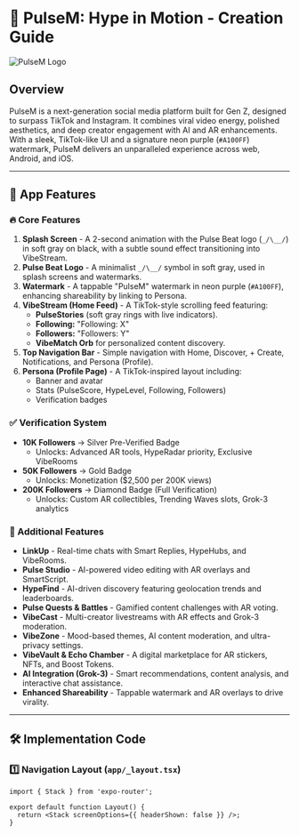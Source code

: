# 🚀 PulseM: Hype in Motion - Creation Guide

![PulseM Logo](assets/avatar.png)

## Overview

PulseM is a next-generation social media platform built for Gen Z, designed to surpass TikTok and Instagram. It combines viral video energy, polished aesthetics, and deep creator engagement with AI and AR enhancements. With a sleek, TikTok-like UI and a signature neon purple (`#A100FF`) watermark, PulseM delivers an unparalleled experience across web, Android, and iOS.

---

## 📱 App Features

### 🔥 Core Features

1. **Splash Screen** - A 2-second animation with the Pulse Beat logo (`_/\__/`) in soft gray on black, with a subtle sound effect transitioning into VibeStream.
2. **Pulse Beat Logo** - A minimalist `_/\__/` symbol in soft gray, used in splash screens and watermarks.
3. **Watermark** - A tappable "PulseM" watermark in neon purple (`#A100FF`), enhancing shareability by linking to Persona.
4. **VibeStream (Home Feed)** - A TikTok-style scrolling feed featuring:
   - **PulseStories** (soft gray rings with live indicators).
   - **Following:** "Following: X"
   - **Followers:** "Followers: Y"
   - **VibeMatch Orb** for personalized content discovery.
5. **Top Navigation Bar** - Simple navigation with Home, Discover, + Create, Notifications, and Persona (Profile).
6. **Persona (Profile Page)** - A TikTok-inspired layout including:
   - Banner and avatar
   - Stats (PulseScore, HypeLevel, Following, Followers)
   - Verification badges

### ✅ Verification System

- **10K Followers** → Silver Pre-Verified Badge
  - Unlocks: Advanced AR tools, HypeRadar priority, Exclusive VibeRooms
- **50K Followers** → Gold Badge
  - Unlocks: Monetization ($2,500 per 200K views)
- **200K Followers** → Diamond Badge (Full Verification)
  - Unlocks: Custom AR collectibles, Trending Waves slots, Grok-3 analytics

### 🚀 Additional Features

- **LinkUp** - Real-time chats with Smart Replies, HypeHubs, and VibeRooms.
- **Pulse Studio** - AI-powered video editing with AR overlays and SmartScript.
- **HypeFind** - AI-driven discovery featuring geolocation trends and leaderboards.
- **Pulse Quests & Battles** - Gamified content challenges with AR voting.
- **VibeCast** - Multi-creator livestreams with AR effects and Grok-3 moderation.
- **VibeZone** - Mood-based themes, AI content moderation, and ultra-privacy settings.
- **VibeVault & Echo Chamber** - A digital marketplace for AR stickers, NFTs, and Boost Tokens.
- **AI Integration (Grok-3)** - Smart recommendations, content analysis, and interactive chat assistance.
- **Enhanced Shareability** - Tappable watermark and AR overlays to drive virality.

---

## 🛠️ Implementation Code

### 1️⃣ Navigation Layout (`app/_layout.tsx`)
```tsx
import { Stack } from 'expo-router';

export default function Layout() {
  return <Stack screenOptions={{ headerShown: false }} />;
}
